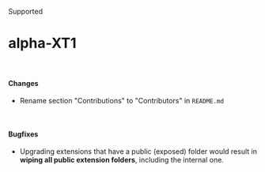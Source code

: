 <span class="badge bg-primary-subtle border border-primary-subtle text-primary-emphasis rounded-pill"><i class="bi bi-hash"></i> Supported</span>
# alpha-XT1
<br/>

#### Changes
- Rename section "Contributions" to "Contributors" in `README.md`

<br/>

#### Bugfixes
- Upgrading extensions that have a public (exposed) folder would result in **wiping all public extension folders**, including the internal one.